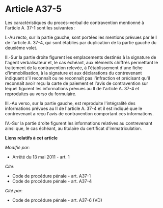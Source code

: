 # Article A37-5

Les caractéristiques du procès-verbal de contravention mentionné à l'article A. 37-1 sont les suivantes : 

I.-Au recto, sur la partie gauche, sont portées les mentions prévues par le I de l'article A. 37-4, qui sont établies par
duplication de la partie gauche du deuxième volet. 

II.-Sur la partie droite figurent les emplacements destinés à la signature de l'agent verbalisateur et, le cas échéant, aux
éléments chiffrés permettant le traitement de la contravention relevée, à l'établissement d'une fiche d'immobilisation, à la
signature et aux déclarations du contrevenant indiquant s'il reconnaît ou ne reconnaît pas l'infraction et précisant qu'il
reconnaît avoir reçu la carte de paiement et l'avis de contravention sur lequel figurent les informations prévues au II de
l'article A. 37-4 et reproduites au verso du formulaire. 

III.-Au verso, sur la partie gauche, est reproduite l'intégralité des informations prévues au II de l'article A. 37-4 et il
est indiqué que le contrevenant a reçu l'avis de contravention comportant ces informations. 

IV.-Sur la partie droite figurent les informations relatives au contrevenant ainsi que, le cas échéant, au titulaire du
certificat d'immatriculation.

**Liens relatifs à cet article**

_Modifié par_:

  - Arrêté du 13 mai 2011 - art. 1

_Cite_:

  - Code de procédure pénale - art. A37-1
  - Code de procédure pénale - art. A37-4

_Cité par_:

  - Code de procédure pénale - art. A37-6 (VD)
